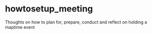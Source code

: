 # howtosetup_meeting
Thoughts on how to plan for, prepare, conduct and reflect on holding a maptime event
